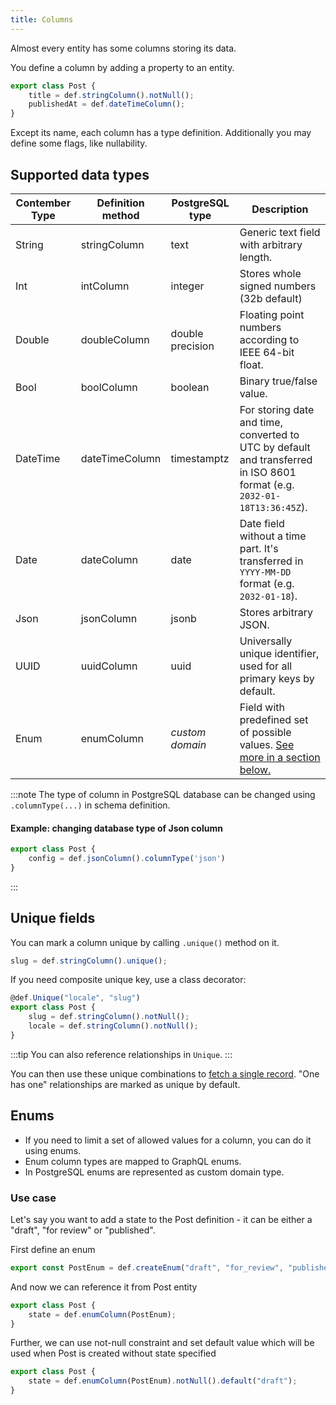 ```yaml
---
title: Columns
---
```


Almost every entity has some columns storing its data.

You define a column by adding a property to an entity.

```typescript
export class Post {
	title = def.stringColumn().notNull();
	publishedAt = def.dateTimeColumn();
}
```

Except its name, each column has a type definition. Additionally you may define some flags, like nullability.

## Supported data types

| Contember Type | Definition method | PostgreSQL type  | Description
| -------------- | ------------------| ---------------- | -----------
| String         | stringColumn      | text             | Generic text field with arbitrary length.
| Int            | intColumn         | integer          | Stores whole signed numbers (32b default)
| Double         | doubleColumn      | double precision | Floating point numbers according to IEEE 64-bit float.
| Bool           | boolColumn        | boolean          | Binary true/false value.
| DateTime       | dateTimeColumn    | timestamptz      | For storing date and time, converted to UTC by default and transferred in ISO 8601 format (e.g. `2032-01-18T13:36:45Z`).
| Date           | dateColumn        | date             | Date field without a time part. It's transferred in `YYYY-MM-DD` format (e.g. `2032-01-18`).
| Json           | jsonColumn        | jsonb            | Stores arbitrary JSON.
| UUID           | uuidColumn        | uuid             | Universally unique identifier, used for all primary keys by default.
| Enum           | enumColumn        | *custom domain*  | Field with predefined set of possible values. [See more in a section below.](#enums)

:::note
The type of column in PostgreSQL database can be changed using `.columnType(...)` in schema definition.
#### Example: changing database type of Json column
```typescript
export class Post {
	config = def.jsonColumn().columnType('json')
}
```
:::


## Unique fields

You can mark a column unique by calling `.unique()` method on it.

```typescript
slug = def.stringColumn().unique();
```

If you need composite unique key, use a class decorator:

```typescript
@def.Unique("locale", "slug")
export class Post {
	slug = def.stringColumn().notNull();
	locale = def.stringColumn().notNull();
}
```

:::tip
You can also reference relationships in `Unique`.
:::

You can then use these unique combinations to [fetch a single record](content/queries.md#fetching-a-single-record).
"One has one" relationships are marked as unique by default.

## Enums

- If you need to limit a set of allowed values for a column, you can do it using enums. 
- Enum column types are mapped to GraphQL enums.
- In PostgreSQL enums are represented as custom domain type.

### Use case
Let's say you want to add a state to the Post definition - it can be either a "draft", "for review" or "published".

First define an enum

```typescript
export const PostEnum = def.createEnum("draft", "for_review", "published");
```

And now we can reference it from Post entity

```typescript
export class Post {
	state = def.enumColumn(PostEnum);
}
```

Further, we can use not-null constraint and set default value which will be used when Post is created without state
specified

```typescript
export class Post {
	state = def.enumColumn(PostEnum).notNull().default("draft");
}
```

